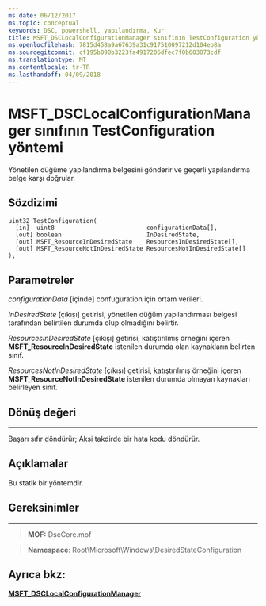 ```yaml
---
ms.date: 06/12/2017
ms.topic: conceptual
keywords: DSC, powershell, yapılandırma, Kur
title: MSFT_DSCLocalConfigurationManager sınıfının TestConfiguration yöntemi
ms.openlocfilehash: 7815d458a9a67639a31c917510097212d104eb8a
ms.sourcegitcommit: cf195b090b3223fa4917206dfec7f0b603873cdf
ms.translationtype: MT
ms.contentlocale: tr-TR
ms.lasthandoff: 04/09/2018
---
```

# <a name="testconfiguration-method-of-the-msftdsclocalconfigurationmanager-class"></a>MSFT_DSCLocalConfigurationManager sınıfının TestConfiguration yöntemi

Yönetilen düğüme yapılandırma belgesini gönderir ve geçerli yapılandırma belge karşı doğrular.

<a name="syntax"></a>Sözdizimi
------

```mof
uint32 TestConfiguration(
  [in]  uint8                          configurationData[],
  [out] boolean                        InDesiredState,
  [out] MSFT_ResourceInDesiredState    ResourcesInDesiredState[],
  [out] MSFT_ResourceNotInDesiredState ResourcesNotInDesiredState[]
);
```

<a name="parameters"></a>Parametreler
----------

*configurationData* \[içinde\] confuguration için ortam verileri.

*InDesiredState* \[çıkışı\] getirisi, yönetilen düğüm yapılandırması belgesi tarafından belirtilen durumda olup olmadığını belirtir.

*ResourcesInDesiredState* \[çıkışı\] getirisi, katıştırılmış örneğini içeren **MSFT_ResourceInDesiredState** istenilen durumda olan kaynakların belirten sınıf.

*ResourcesNotInDesiredState* \[çıkışı\] getirisi, katıştırılmış örneğini içeren **MSFT_ResourceNotInDesiredState** istenilen durumda olmayan kaynakları belirleyen sınıf.

## <a name="return-value"></a>Dönüş değeri
------------

Başarı sıfır döndürür; Aksi takdirde bir hata kodu döndürür.

## <a name="remarks"></a>Açıklamalar

Bu statik bir yöntemdir.

## <a name="requirements"></a>Gereksinimler
------------
>**MOF:** DscCore.mof

>**Namespace**: Root\Microsoft\Windows\DesiredStateConfiguration


## <a name="see-also"></a>Ayrıca bkz:


[**MSFT_DSCLocalConfigurationManager**](msft-dsclocalconfigurationmanager.md)